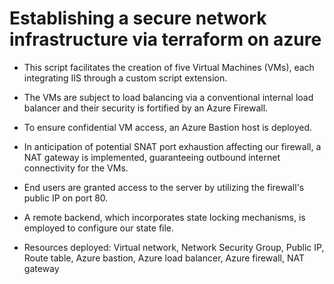 # Establishing a secure network infrastructure via terraform on azure

* This script facilitates the creation of five Virtual Machines (VMs), each integrating IIS through a custom script extension.

* The VMs are subject to load balancing via a conventional internal load balancer and their security is fortified by an Azure Firewall.

* To ensure confidential VM access, an Azure Bastion host is deployed.

* In anticipation of potential SNAT port exhaustion affecting our firewall, a NAT gateway is implemented, guaranteeing outbound internet connectivity for the VMs.

* End users are granted access to the server by utilizing the firewall's public IP on port 80.

* A remote backend, which incorporates state locking mechanisms, is employed to configure our state file.

* Resources deployed: Virtual network, Network Security Group, Public IP, Route table, Azure bastion, Azure load balancer, Azure firewall, NAT gateway 

